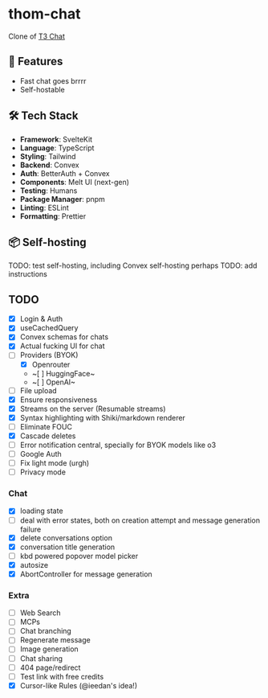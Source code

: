 # thom-chat

Clone of [T3 Chat](https://t3.chat/)

## 🚀 Features

- Fast chat goes brrrr
- Self-hostable

## 🛠️ Tech Stack

- **Framework**: SvelteKit
- **Language**: TypeScript
- **Styling**: Tailwind
- **Backend**: Convex
- **Auth**: BetterAuth + Convex
- **Components**: Melt UI (next-gen)
- **Testing**: Humans
- **Package Manager**: pnpm
- **Linting**: ESLint
- **Formatting**: Prettier

## 📦 Self-hosting

TODO: test self-hosting, including Convex self-hosting perhaps
TODO: add instructions

## TODO

- [x] Login & Auth
- [x] useCachedQuery
- [x] Convex schemas for chats
- [x] Actual fucking UI for chat
- [ ] Providers (BYOK)
  - [x] Openrouter
  - ~[ ] HuggingFace~
  - ~[ ] OpenAI~
- [ ] File upload
- [x] Ensure responsiveness
- [x] Streams on the server (Resumable streams)
- [x] Syntax highlighting with Shiki/markdown renderer
- [ ] Eliminate FOUC
- [x] Cascade deletes
- [ ] Error notification central, specially for BYOK models like o3
- [ ] Google Auth
- [ ] Fix light mode (urgh)
- [ ] Privacy mode

### Chat

- [x] loading state
- [ ] deal with error states, both on creation attempt and message generation failure
- [x] delete conversations option
- [x] conversation title generation
- [ ] kbd powered popover model picker
- [x] autosize
- [x] AbortController for message generation

### Extra

- [ ] Web Search
- [ ] MCPs
- [ ] Chat branching
- [ ] Regenerate message
- [ ] Image generation
- [ ] Chat sharing
- [ ] 404 page/redirect
- [ ] Test link with free credits
- [x] Cursor-like Rules (@ieedan's idea!)
